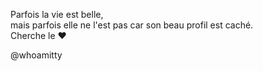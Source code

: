 Parfois la vie est belle,  
mais parfois elle ne l'est pas car son beau profil est caché.  
Cherche le ❤️  


@whoamitty